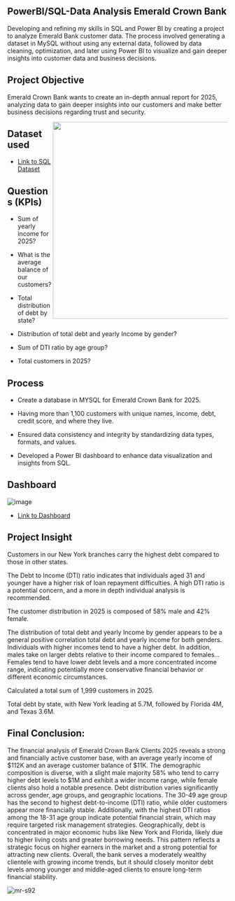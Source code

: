 ## PowerBI/SQL-Data Analysis Emerald Crown Bank
Developing and refining my skills in SQL and Power BI by creating a project to analyze Emerald Bank customer data. The process involved generating a dataset in MySQL without using any external data, followed by data cleaning, optimization, and later using Power BI to visualize and gain deeper insights into customer data and business decisions.

## Project Objective 

Emerald Crown Bank wants to create an in-depth annual report for 2025, analyzing data to gain deeper insights into our customers and make better business decisions regarding trust and security. 

<img src="https://github.com/user-attachments/assets/24c4eefc-064b-499f-8b7a-929cd8e734f9" style="min-width:400px; max-width:400px; width:450px;" align="right">

## Dataset used 

- <a href= "https://github.com/MR-S92/PowerBI--Data-Analysis-Emerald-Bank/blob/main/Emerald_Crown_Bank.sql">Link to SQL Dataset</a>

## Questions (KPIs) 

- Sum of yearly income for 2025? 

- What is the average balance of our customers? 

- Total distribution of debt by state? 

- Distribution of total debt and yearly Income by gender? 

- Sum of DTI ratio by age group? 

- Total customers in 2025? 

## Process 

- Create a database in MYSQL for Emerald Crown Bank for 2025. 

- Having more than 1,100 customers with unique names, income, debt, credit score, and where they live. 

- Ensured data consistency and integrity by standardizing data types, formats, and values. 

- Developed a Power BI dashboard to enhance data visualization and insights from SQL. 
 

## Dashboard 

![image](https://github.com/user-attachments/assets/119f1d47-79a0-4142-8604-41912fb8c4e0)


- <a href= "https://github.com/MR-S92/PowerBI--Data-Analysis-Emerald-Bank/blob/main/Emerald_Crown_Bank_Dashboard.png">Link to Dashboard </a>


## Project Insight 

Customers in our New York branches carry the highest debt compared to those in other states. 

The Debt to Income (DTI) ratio indicates that individuals aged 31 and younger have a higher risk of loan repayment difficulties. A high DTI ratio is a potential concern, and a more in depth individual analysis is recommended. 

The customer distribution in 2025 is composed of 58% male and 42% female. 

The distribution of total debt and yearly Income by gender appears to be a general positive correlation total debt and yearly income for both genders. Individuals with higher incomes tend to have a higher debt. In addition, males take on larger debts relative to their income compared to females... Females tend to have lower debt levels and a more concentrated income range, indicating potentially more conservative financial behavior or different economic circumstances. 

Calculated a total sum of 1,999 customers in 2025. 

Total debt by state, with New York leading at 5.7M, followed by Florida 4M, and Texas 3.6M. 

## Final Conclusion: 

The financial analysis of Emerald Crown Bank Clients 2025 reveals a strong and financially active customer base, with an average yearly income of $112K and an average customer balance of $11K. The demographic composition is diverse, with a slight male majority 58% who tend to carry higher debt levels to $1M and exhibit a wider income range, while female clients also hold a notable presence. Debt distribution varies significantly across gender, age groups, and geographic locations. The 30-49 age group has the second to highest debt-to-income (DTI) ratio, while older customers appear more financially stable. Additionally, with the highest DTI ratios among the 18-31 age group indicate potential financial strain, which may require targeted risk management strategies. Geographically, debt is concentrated in major economic hubs like New York and Florida, likely due to higher living costs and greater borrowing needs. This pattern reflects a strategic focus on higher earners in the market and a strong potential for attracting new clients. Overall, the bank serves a moderately wealthy clientele with growing income trends, but it should closely monitor debt levels among younger and middle-aged clients to ensure long-term financial stability.

<p align="left"> <img src="https://komarev.com/ghpvc/?username=mr-s92&label=Profile%20views&color=0e75b6&style=flat" alt="mr-s92" /> </p>

 
